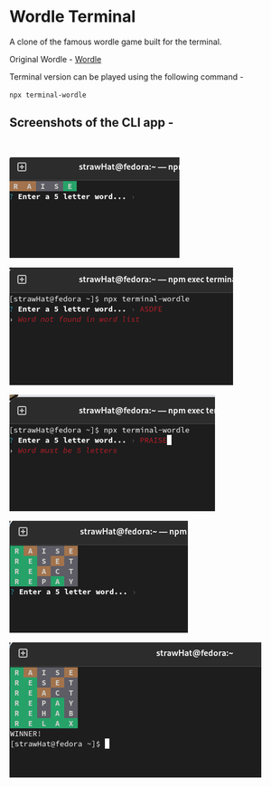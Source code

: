 # Wordle Terminal

A clone of the famous wordle game built for the terminal.

Original Wordle - [Wordle](https://www.powerlanguage.co.uk/wordle/)

Terminal version can be played using the following command -

`npx terminal-wordle `

## Screenshots of the CLI app -

<br>

![Screenshot 1](./assets/SS1.png)

![Screenshot 2](./assets/SS2.png)

![Screenshot 3](./assets/SS3.png)

![Screenshot 4](./assets/SS4.png)

![Screenshot 5](./assets/SS5.png)
